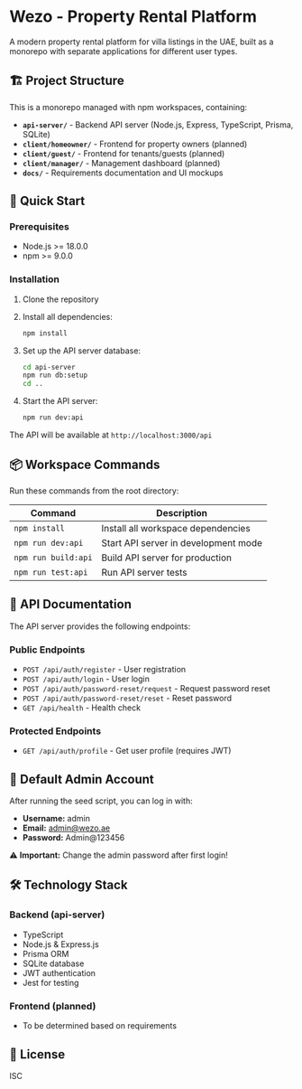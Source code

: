 # Wezo - Property Rental Platform

A modern property rental platform for villa listings in the UAE, built as a monorepo with separate applications for different user types.

## 🏗️ Project Structure

This is a monorepo managed with npm workspaces, containing:

- **`api-server/`** - Backend API server (Node.js, Express, TypeScript, Prisma, SQLite)
- **`client/homeowner/`** - Frontend for property owners (planned)
- **`client/guest/`** - Frontend for tenants/guests (planned)
- **`client/manager/`** - Management dashboard (planned)
- **`docs/`** - Requirements documentation and UI mockups

## 🚀 Quick Start

### Prerequisites

- Node.js >= 18.0.0
- npm >= 9.0.0

### Installation

1. Clone the repository
2. Install all dependencies:
   ```bash
   npm install
   ```

3. Set up the API server database:
   ```bash
   cd api-server
   npm run db:setup
   cd ..
   ```

4. Start the API server:
   ```bash
   npm run dev:api
   ```

The API will be available at `http://localhost:3000/api`

## 📦 Workspace Commands

Run these commands from the root directory:

| Command | Description |
|---------|-------------|
| `npm install` | Install all workspace dependencies |
| `npm run dev:api` | Start API server in development mode |
| `npm run build:api` | Build API server for production |
| `npm run test:api` | Run API server tests |

## 🔗 API Documentation

The API server provides the following endpoints:

### Public Endpoints
- `POST /api/auth/register` - User registration
- `POST /api/auth/login` - User login
- `POST /api/auth/password-reset/request` - Request password reset
- `POST /api/auth/password-reset/reset` - Reset password
- `GET /api/health` - Health check

### Protected Endpoints
- `GET /api/auth/profile` - Get user profile (requires JWT)

## 🔐 Default Admin Account

After running the seed script, you can log in with:
- **Username:** admin
- **Email:** admin@wezo.ae  
- **Password:** Admin@123456

⚠️ **Important:** Change the admin password after first login!

## 🛠️ Technology Stack

### Backend (api-server)
- TypeScript
- Node.js & Express.js
- Prisma ORM
- SQLite database
- JWT authentication
- Jest for testing

### Frontend (planned)
- To be determined based on requirements

## 📄 License

ISC